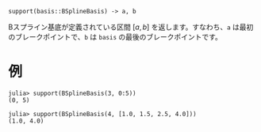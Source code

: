 ```
support(basis::BSplineBasis) -> a, b
```

Bスプライン基底が定義されている区間 $[a,b]$ を返します。すなわち、`a` は最初のブレークポイントで、`b` は `basis` の最後のブレークポイントです。

# 例

```jldoctest
julia> support(BSplineBasis(3, 0:5))
(0, 5)

julia> support(BSplineBasis(4, [1.0, 1.5, 2.5, 4.0]))
(1.0, 4.0)
```

